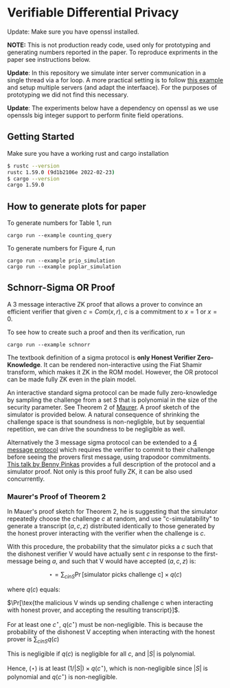 # Verifiable Differential Privacy

Update: Make sure you have openssl installed.

**NOTE:** This is not production ready code, used only for prototyping and generating numbers reported in the paper. To reproduce expriments in the paper see instructions below. 

**Update**: In this repository we simulate inter server communication in a single thread via a for loop. A more practical setting is to follow [this example](https://github.com/henrycg/heavyhitters) and setup multiple servers (and adapt the interfaace). For the purposes of prototyping we did not find this necessary.

**Update**: The experiments below have a dependency on openssl as we use openssls big integer support to perform finite field operations. 


## Getting Started 

Make sure you have a working rust and cargo installation

```bash
$ rustc --version
rustc 1.59.0 (9d1b2106e 2022-02-23)
$ cargo --version
cargo 1.59.0
```
## How to generate plots for paper

To generate numbers for Table 1, run 
```
cargo run --example counting_query
```

To generate numbers for Figure 4, run 

```
cargo run --example prio_simulation
cargo run --example poplar_simulation
```
## Schnorr-Sigma OR Proof

A 3 message interactive ZK proof that allows a prover to convince an efficient verifier that given $c = Com(x, r)$, $c$ is a commitment to $x=1$ or $x=0$.

To see how to create such a proof and then its verification, run 

```
cargo run --example schnorr
```

The textbook definition of a sigma protocol is **only Honest Verifier Zero-Knowledge**. It can be rendered non-interactive using the Fiat Shamir transform, which makes it ZK in the ROM model. However, the OR protocol can be made fully ZK even in the plain model.

An interactive standard sigma protocol can be made fully zero-knowledge by sampling the challenge from a set $S$ that is polynomial in the size of the security parameter. See Theorem 2 of [Maurer](https://crypto.ethz.ch/publications/files/Maurer09.pdf). A proof sketch of the simulator is provided below. A natural consequence of shrinking the challenge space is that soundness is non-negligble, but by sequential repetition, we can drive the soundness to be negligible as well.

Alternatively the 3 message sigma protocol can be extended to a [4 message protocol](https://link.springer.com/chapter/10.1007/3-540-45539-6_30) which requires the verifier to commit to their challenge before seeing the provers first message, using trapodoor commitments. [This talk by Benny Pinkas](https://youtu.be/m-NW75E8JIE) provides a full description of the protocol and a simulator proof. Not only is this proof fully ZK, it can be also used concurrently.

### Maurer's Proof of Theorem 2 

In Mauer's proof sketch for Theorem 2, he is suggesting that the simulator repeatedly choose the challenge $c$ at random, and use "c-simulatability" to generate a transcript $(a, c, z)$ distributed identically to those generated by the honest prover interacting with the verifier when the challenge is $c$.

With this procedure, the probability that the simulator picks a $c$ such that the dishonest verifier V would have actually sent $c$ in response to the first-message being $a$, and such that V would have accepted $(a, c, z)$ is:

$$ \star = \sum_{c in S} \Pr[\text{simulator picks challenge c}] \times q(c)$$


where $q(c)$ equals: 


$\Pr[\tex{the malicious V winds up sending challenge c when interacting with honest prover, and accepting the resulting transcript}]$.


For at least one $c^\star$, $q(c^\star)$ must be non-negligible. This is because the probability of the dishonest V accepting when interacting with the honest prover is $\sum_{c in S} q(c)$

This is negligible if $q(c)$ is negligible for all $c$, and $|S|$ is polynomial.


Hence, $(\star)$ is at least $(1/|S|) \times q(c^\star)$, which is non-negligible since $|S|$ is polynomial and $q(c^\star)$ is non-negligible. 
